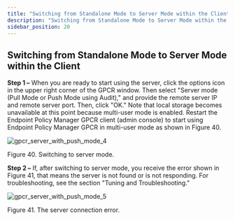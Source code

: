 ```yaml
---
title: "Switching from Standalone Mode to Server Mode within the Client"
description: "Switching from Standalone Mode to Server Mode within the Client"
sidebar_position: 20
---
```


## Switching from Standalone Mode to Server Mode within the Client

**Step 1 –** When you are ready to start using the server, click the options icon in the upper right
corner of the GPCR window. Then select "Server mode (Pull Mode or Push Mode using Audit)," and
provide the remote server IP and remote server port. Then, click "OK." Note that local storage
becomes unavailable at this point because multi-user mode is enabled. Restart the Endpoint Policy
Manager GPCR client (admin console) to start using Endpoint Policy Manager GPCR in multi-user mode
as shown in Figure 40.

![gpcr_server_with_push_mode_4](/images/endpointpolicymanager/grouppolicycompliancereporter/mode/push/gpcr_server_with_push_mode_4.webp)

Figure 40. Switching to server mode.

**Step 2 –** If, after switching to server mode, you receive the error shown in Figure 41, that
means the server is not found or is not responding. For troubleshooting, see the section "Tuning and
Troubleshooting."

![gpcr_server_with_push_mode_5](/images/endpointpolicymanager/grouppolicycompliancereporter/mode/push/gpcr_server_with_push_mode_5.webp)

Figure 41. The server connection error.
